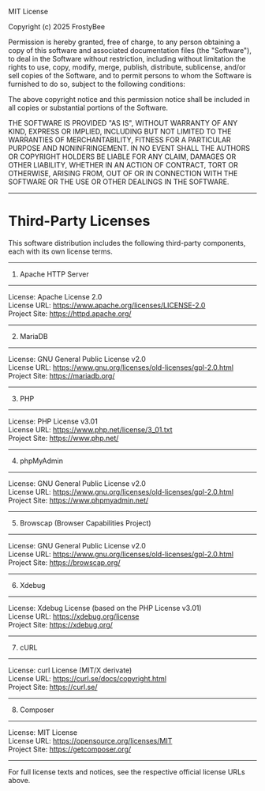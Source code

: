MIT License

Copyright (c) 2025 FrostyBee

Permission is hereby granted, free of charge, to any person obtaining a copy
of this software and associated documentation files (the "Software"), to deal
in the Software without restriction, including without limitation the rights
to use, copy, modify, merge, publish, distribute, sublicense, and/or sell
copies of the Software, and to permit persons to whom the Software is
furnished to do so, subject to the following conditions:

The above copyright notice and this permission notice shall be included in all
copies or substantial portions of the Software.

THE SOFTWARE IS PROVIDED "AS IS", WITHOUT WARRANTY OF ANY KIND, EXPRESS OR
IMPLIED, INCLUDING BUT NOT LIMITED TO THE WARRANTIES OF MERCHANTABILITY,
FITNESS FOR A PARTICULAR PURPOSE AND NONINFRINGEMENT. IN NO EVENT SHALL THE
AUTHORS OR COPYRIGHT HOLDERS BE LIABLE FOR ANY CLAIM, DAMAGES OR OTHER
LIABILITY, WHETHER IN AN ACTION OF CONTRACT, TORT OR OTHERWISE, ARISING FROM,
OUT OF OR IN CONNECTION WITH THE SOFTWARE OR THE USE OR OTHER DEALINGS IN THE
SOFTWARE.

---

Third-Party Licenses
=====================

This software distribution includes the following third-party components, each with its own license terms.

---

1. Apache HTTP Server
----------------------
License: Apache License 2.0  
License URL: https://www.apache.org/licenses/LICENSE-2.0  
Project Site: https://httpd.apache.org/

---

2. MariaDB
----------
License: GNU General Public License v2.0  
License URL: https://www.gnu.org/licenses/old-licenses/gpl-2.0.html  
Project Site: https://mariadb.org/

---

3. PHP
------
License: PHP License v3.01  
License URL: https://www.php.net/license/3_01.txt  
Project Site: https://www.php.net/

---

4. phpMyAdmin
-------------
License: GNU General Public License v2.0  
License URL: https://www.gnu.org/licenses/old-licenses/gpl-2.0.html  
Project Site: https://www.phpmyadmin.net/

---

5. Browscap (Browser Capabilities Project)
-------------------------------------------
License: GNU General Public License v2.0  
License URL: https://www.gnu.org/licenses/old-licenses/gpl-2.0.html  
Project Site: https://browscap.org/

---

6. Xdebug
---------
License: Xdebug License (based on the PHP License v3.01)  
License URL: https://xdebug.org/license  
Project Site: https://xdebug.org/

---

7. cURL
-------
License: curl License (MIT/X derivate)  
License URL: https://curl.se/docs/copyright.html  
Project Site: https://curl.se/

---

8. Composer
-----------
License: MIT License  
License URL: https://opensource.org/licenses/MIT  
Project Site: https://getcomposer.org/

---

For full license texts and notices, see the respective official license URLs above.
